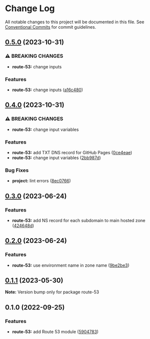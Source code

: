 # Change Log

All notable changes to this project will be documented in this file.
See [Conventional Commits](https://conventionalcommits.org) for commit guidelines.

## [0.5.0](https://github.com/finando/infrastructure-modules/compare/route-53@0.4.0...route-53@0.5.0) (2023-10-31)


### ⚠ BREAKING CHANGES

* **route-53:** change inputs

### Features

* **route-53:** change inputs ([a16c480](https://github.com/finando/infrastructure-modules/commit/a16c480e6a34e42f21d939a5b321724659bb3caf))



## [0.4.0](https://github.com/finando/infrastructure-modules/compare/route-53@0.3.0...route-53@0.4.0) (2023-10-31)


### ⚠ BREAKING CHANGES

* **route-53:** change input variables

### Features

* **route-53:** add TXT DNS record for GitHub Pages ([0ce4eae](https://github.com/finando/infrastructure-modules/commit/0ce4eae7e11fd581f000b077c063be3a2d397741))
* **route-53:** change input variables ([2bb987d](https://github.com/finando/infrastructure-modules/commit/2bb987da0a1e1f4dc9efd12ae1f61905de3cc0f9))


### Bug Fixes

* **project:** lint errors ([8ec0766](https://github.com/finando/infrastructure-modules/commit/8ec0766cb3ee1c4624810931bec73c2b4bd45171))



## [0.3.0](https://github.com/finando/infrastructure-modules/compare/route-53@0.2.0...route-53@0.3.0) (2023-06-24)


### Features

* **route-53:** add NS record for each subdomain to main hosted zone ([424648d](https://github.com/finando/infrastructure-modules/commit/424648d44441a60ec16c31368a75601946fb6ad7))



## [0.2.0](https://github.com/finando/infrastructure-modules/compare/route-53@0.1.1...route-53@0.2.0) (2023-06-24)


### Features

* **route-53:** use environment name in zone name ([9be2be3](https://github.com/finando/infrastructure-modules/commit/9be2be37d0e8a5a323c31b5ca24aaed0ae9a11b7))



## [0.1.1](https://github.com/finando/infrastructure-modules/compare/route-53@0.1.0...route-53@0.1.1) (2023-05-30)

**Note:** Version bump only for package route-53





## 0.1.0 (2022-09-25)


### Features

* **route-53:** add Route 53 module ([5904783](https://github.com/finando/infrastructure-modules/commit/59047837cbf1d843c19480aefb9e6cc73c468c45))
